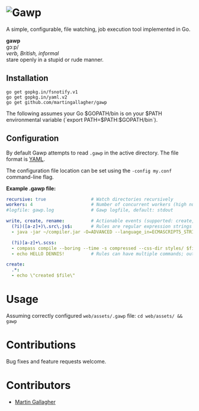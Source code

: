 # ![Gawp](http://praegress.us/gawp-logo)
A simple, configurable, file watching, job execution tool implemented in Go.

**gawp**<br>ɡɔːp/<br>*verb, British, informal*<br>stare openly in a stupid or rude manner.

## Installation
    go get gopkg.in/fsnotify.v1
    go get gopkg.in/yaml.v2
    go get github.com/martingallagher/gawp

The following assumes your Go $GOPATH/bin is on your $PATH environmental variable (`export PATH=$PATH:$GOPATH/bin`).

## Configuration
By default Gawp attempts to read `.gawp` in the active directory. The file format is [YAML](http://www.yaml.org/).

The configuration file location can be set using the `-config my.conf` command-line flag.

**Example .gawp file:**

```yaml
recursive: true                 # Watch directories recursively
workers: 4                      # Number of concurrent workers (high numbers can thrash IO)
#logfile: gawp.log              # Gawp logfile, default: stdout

write, create, rename:			# Actionable events (supported: create, write, rename, remove, chmod)
  (?i)([a-z]+)\.src\.js$:		# Rules are regular expression strings (https://code.google.com/p/re2/wiki/Syntax)
  - java -jar ~/compiler.jar -O=ADVANCED --language_in=ECMASCRIPT5_STRICT --formatting=SINGLE_QUOTES --define='DEBUG=false' --js_output_file=scripts/$1.js $file

  (?i)[a-z]+\.scss:
  - compass compile --boring --time -s compressed --css-dir styles/ $file
  - echo HELLO DENNIS!			# Rules can have multiple commands; output is written as-is to the Gawp log

create:
  .*:
  - echo \"created $file\"
```

# Usage
Assuming correctly configured `web/assets/.gawp` file: `cd web/assets/ && gawp`

# Contributions
Bug fixes and feature requests welcome.

# Contributors
- [Martin Gallagher](http://martingallagher.com/)
